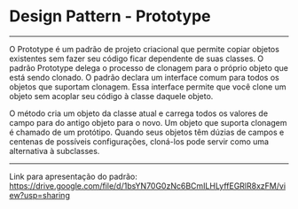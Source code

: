 
# Design Pattern - Prototype

______________________________________________________________________________________________________________

O Prototype é um padrão de projeto criacional que permite copiar objetos existentes sem fazer seu código ficar dependente de suas classes.
O padrão Prototype delega o processo de clonagem para o próprio objeto que está sendo clonado. O padrão declara um interface comum para todos os objetos que suportam clonagem. 
Essa interface permite que você clone um objeto sem acoplar seu código à classe daquele objeto. 

O método cria um objeto da classe atual e carrega todos os valores de campo para do antigo objeto para o novo. Um objeto que suporta clonagem é chamado de um protótipo. Quando seus objetos têm dúzias de campos e centenas de possíveis configurações, cloná-los pode servir como uma alternativa à subclasses.

______________________________________________________________________________________________________________

Link para apresentação do padrão: https://drive.google.com/file/d/1bsYN70G0zNc6BCmILHLyffEGRlR8xzFM/view?usp=sharing
